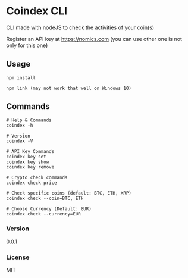 # Coindex CLI

CLI made with nodeJS to check the activities of your coin(s)

Register an API key at https://nomics.com (you can use other one is not only for this one)

## Usage

```
npm install

npm link (may not work that well on Windows 10)
```

## Commands

```
# Help & Commands
coindex -h

# Version
coindex -V

# API Key Commands
coindex key set
coindex key show
coindex key remove

# Crypto check commands
coindex check price

# Check specific coins (default: BTC, ETH, XRP)
coindex check --coin=BTC, ETH

# Choose Currency (Default: EUR)
coindex check --currency=EUR
```

### Version

0.0.1

### License

MIT
